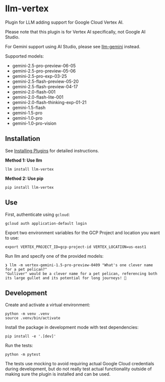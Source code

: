 # llm-vertex

Plugin for LLM adding support for Google Cloud Vertex AI.

Please note that this plugin is for Vertex AI specifically, not Google AI Studio.

For Gemini support using AI Studio, please see [llm-gemini](https://github.com/simonw/llm-gemini) instead.

Supported models:

- gemini-2.5-pro-preview-06-05
- gemini-2.5-pro-preview-05-06
- gemini-2.5-pro-exp-03-25
- gemini-2.5-flash-preview-05-20
- gemini-2.5-flash-preview-04-17
- gemini-2.0-flash-001
- gemini-2.0-flash-lite-001
- gemini-2.0-flash-thinking-exp-01-21
- gemini-1.5-flash
- gemini-1.5-pro
- gemini-1.0-pro
- gemini-1.0-pro-vision

## Installation

See [Installing Plugins](https://llm.datasette.io/en/stable/plugins/installing-plugins.html) for detailed instructions.

**Method 1: Use llm**

``` shell
llm install llm-vertex
```

**Method 2: Use pip**

``` shell
pip install llm-vertex
```

## Use

First, authenticate using `gcloud`:

``` shell
gcloud auth application-default login
```

Export two environment variables for the GCP Project and location you want to use:

``` shell
export VERTEX_PROJECT_ID=gcp-project-id VERTEX_LOCATION=us-east1
```

Run llm and specify one of the provided models:

``` shell
❯ llm -m vertex-gemini-1.5-pro-preview-0409 "What's one clever name for a pet pelican?"
"Gulliver" would be a clever name for a pet pelican, referencing both its large gullet and its potential for long journeys! 🦜
```

## Development

Create and activate a virtual environment:

``` shell
python -m venv .venv
source .venv/bin/activate
```

Install the package in development mode with test dependencies:

``` shell
pip install -e '.[dev]'
```

Run the tests:

``` shell
python -m pytest
```

The tests use mocking to avoid requiring actual Google Cloud credentials during development, but do not really test actual functionality outside of making sure the plugin is installed and can be used.
